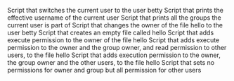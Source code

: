 Script that switches the current user to the user betty
Script that prints the effective username of the current user
Script that prints all the groups the current user is part of
Script that changes the owner of the file hello to the user betty
Script that creates an empty file called hello
Script that adds execute permission to the owner of the file hello
Script that adds execute permission to the owner and the group owner, and read permission to other users, to the file hello
Script that adds execution permission to the owner, the group owner and the other users, to the file hello
Script that sets no permissions for owner and group but all permission for other users
